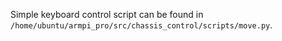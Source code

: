 Simple keyboard control script can be found in `/home/ubuntu/armpi_pro/src/chassis_control/scripts/move.py`.
